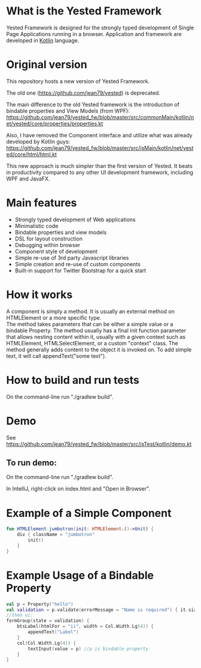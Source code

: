# What is the Yested Framework
Yested Framework is designed for the strongly typed development of Single Page Applications running in a browser. Application and framework are developed in [Kotlin](http://www.kotlinlang.org) language.

# Original version
This repository hosts a new version of Yested Framework.

The old one (https://github.com/jean79/yested) is deprecated.

The main difference to the old Yested framework is the introduction of bindable properties and View Models (from WPF):
https://github.com/jean79/yested_fw/blob/master/src/commonMain/kotlin/net/yested/core/properties/properties.kt

Also, I have removed the Component interface and utilize what was already developed by Kotlin guys:
https://github.com/jean79/yested_fw/blob/master/src/jsMain/kotlin/net/yested/core/html/html.kt

This new approach is much simpler than the first version of Yested. 
It beats in productivity compared to any other UI development framework, including WPF and JavaFX.

# Main features
* Strongly typed development of Web applications
* Minimalistic code
* Bindable properties and view models
* DSL for layout construction
* Debugging within browser
* Component style of development
* Simple re-use of 3rd party Javascript libraries
* Simple creation and re-use of custom components
* Built-in support for Twitter Bootstrap for a quick start

# How it works
A component is simply a method.
It is usually an external method on HTMLElement or a more specific type.  
The method takes parameters that can be either a simple value or a bindable Property.
The method usually has a final init function parameter that allows nesting content within it,
usually with a given context such as HTMLElement, HTMLSelectElement, or a custom "context" class.
The method generally adds content to the object it is invoked on.
To add simple text, it will call appendText("some text").

# How to build and run tests
On the command-line run "./gradlew build".

# Demo
See https://github.com/jean79/yested_fw/blob/master/src/jsTest/kotlin/demo.kt

## To run demo:

On the command-line run "./gradlew build".

In IntelliJ, right-click on index.html and "Open in Browser".

# Example of a Simple Component
```kotlin
fun HTMLElement.jumbotron(init: HTMLElement.()->Unit) {
    div { className = "jumbotron"
        init()
    }
}
```

# Example Usage of a Bindable Property
```kotlin
val p = Property("hello")
val validation = p.validate(errorMessage = "Name is required") { it.size > 0 }.message()
//then ui:
formGroup(state = validation) {
    btsLabel(htmlFor = "ii", width = Col.Width.Lg(4)) {
        appendText("Label")
    }
    col(Col.Width.Lg(4)) {
        textInput(value = p) //p is bindable property
    }
}
```
